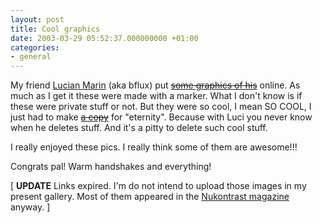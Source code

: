 ```yaml
---
layout: post
title: Cool graphics
date: 2003-03-29 05:52:37.000000000 +01:00
categories:
- general
---
```

My friend <a href="http://www.lucianmarin.ro/" title="His portofolio">Lucian Marin</a> (aka bflux) put <strike><a href="http://www.resurseweb.net/~bfx/nomarker/" title="The original gallery.">some graphics of his</a></strike> online. As much as I get it these were made with a marker. What I don't know is if these were private stuff or not. But they were so cool, I mean SO COOL, I just had to make <strike><a href="http://www.resurseweb.net/mt/gallery/nomarker" title="Ubercool graphics!!!">a copy</a></strike> for "eternity". Because with Luci you never know when he deletes stuff. And it's a pitty to delete such cool stuff.

I really enjoyed these pics. I really think some of them are awesome!!!

Congrats pal! Warm handshakes and everything!

[ <b>UPDATE</b> Links expired. I'm do not intend to upload those images in my present gallery. Most of them appeared in the <a href="http://www.lucianmarin.ro/nukontrast/">Nukontrast magazine</a> anyway. ]
